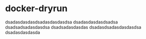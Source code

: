 ﻿# docker-dryrun
dsadasdasdasdsadasdasdasdsa
dsadasdasdasdsadsa
dsadsadsadasdasdsa
dsadsadasdasdas
dsadasdsadasdasdasdsa
dsadasdasdasda
